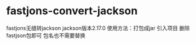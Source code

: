 # fastjons-convert-jackson
fastjons无缝转jackson
jackson版本2.17.0
使用方法：打包成jar 引入项目 删除fastjson包即可 包名也不需要替换
